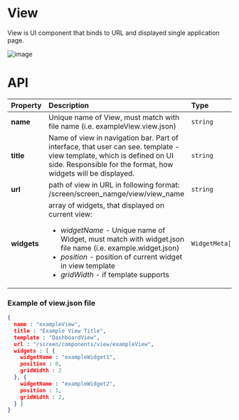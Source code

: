 # View

View is UI component that binds to URL and displayed single application page.

![image](https://user-images.githubusercontent.com/11893831/73737065-f1edb800-4752-11ea-9b93-3984c3e4a4b7.png)


# API

|  Property |  Description | Type  |
|:---|:---|:---|
| **name**  | Unique name of View, must match with file name (i.e. exampleView.view.json) | `string`  |
| **title**  | Name of view in navigation bar. Part of interface, that user can see. template - view template, which is defined on UI side. Responsible for the format, how widgets will be displayed. | `string`  |
| **url**  | path of view in URL in following format: /screen/screen_namge/view/view_name | `string`  |
| **widgets**  | array of widgets, that displayed on current view: <ul><li>*widgetName* - Unique name of Widget, must match with widget.json file name (i.e. example.widget.json)</li><li>*position* - position of current widget in view template</li><li>*gridWidth* - if template supports</li></ul>|  `WidgetMeta[]` |

### Example of view.json file

 
```json 
{
  name : "exampleView",
  title : "Example View Title",
  template : "DashboardView",
  url : "/screen/components/view/exampleView",
  widgets : [ {
    widgetName : "exampleWidget1",
    position : 0,
    gridWidth : 2
  }, {
    widgetName : "exampleWidget2",
    position : 1,
    gridWidth : 2,
  } ]
}
```